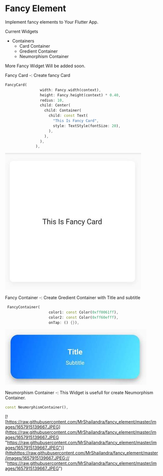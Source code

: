 # Fancy Element

Implement fancy elements to Your Flutter App.

Current Widgets

* Containers
  * Card Container
  * Gredient Container
  * Neumorphism Container

More Fancy Widget Will be added soon.

Fancy Card -: Create fancy Card

```dart
FancyCard(
                width: Fancy.width(context),
                height: Fancy.height(context) * 0.40,
                redius: 10,
                child: Center(
                  child: Container(
                    child: const Text(
                      "This Is Fancy Card",
                      style: TextStyle(fontSize: 20),
                    ),
                  ),
                ),
              ),
```

[![Fancy Card](https://raw.githubusercontent.com/MrShailandra/fancy_element/master/images/1657914504185.JPEG "Fancy Card")](https://raw.githubusercontent.com/MrShailandra/fancy_element/master/images/1657914504185.JPEG "Fancy Card")

Fancy Container -: Create Gredient Container with Title and subtitle

```dart
 FancyContainer(
                    color1: const Color(0xff0061ff),
                    color2: const Color(0xff60efff),
                    onTap: () {}),
```

[![Fancy Container](https://raw.githubusercontent.com/MrShailandra/fancy_element/master/images/gredient.JPEG "Fancy Container")](http://https://raw.githubusercontent.com/MrShailandra/fancy_element/master/images/gredient.JPEG "Fancy Container")

Neumorphism Container -: This Widget is usefull for create Neumorphism Container.

```dart
const NeumorphismContainer(),
```

[![https://raw.githubusercontent.com/MrShailandra/fancy_element/master/images/1657915139667.JPEG](https://raw.githubusercontent.com/MrShailandra/fancy_element/master/images/1657915139667.JPEG "https://raw.githubusercontent.com/MrShailandra/fancy_element/master/images/1657915139667.JPEG")](httphttps://raw.githubusercontent.com/MrShailandra/fancy_element/master/images/1657915139667.JPEG:// "https://raw.githubusercontent.com/MrShailandra/fancy_element/master/images/1657915139667.JPEG")

